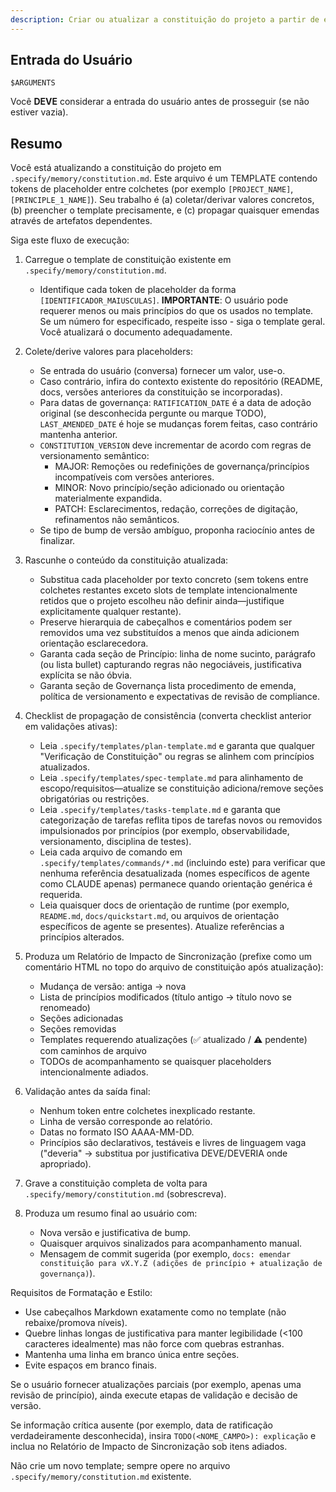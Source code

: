 ```yaml
---
description: Criar ou atualizar a constituição do projeto a partir de entradas de princípios interativas ou fornecidas, garantindo que todos os templates dependentes permaneçam em sincronia.
---
```


## Entrada do Usuário

```text
$ARGUMENTS
```

Você **DEVE** considerar a entrada do usuário antes de prosseguir (se não estiver vazia).

## Resumo

Você está atualizando a constituição do projeto em `.specify/memory/constitution.md`. Este arquivo é um TEMPLATE contendo tokens de placeholder entre colchetes (por exemplo `[PROJECT_NAME]`, `[PRINCIPLE_1_NAME]`). Seu trabalho é (a) coletar/derivar valores concretos, (b) preencher o template precisamente, e (c) propagar quaisquer emendas através de artefatos dependentes.

Siga este fluxo de execução:

1. Carregue o template de constituição existente em `.specify/memory/constitution.md`.

   - Identifique cada token de placeholder da forma `[IDENTIFICADOR_MAIUSCULAS]`.
     **IMPORTANTE**: O usuário pode requerer menos ou mais princípios do que os usados no template. Se um número for especificado, respeite isso - siga o template geral. Você atualizará o documento adequadamente.

2. Colete/derive valores para placeholders:

   - Se entrada do usuário (conversa) fornecer um valor, use-o.
   - Caso contrário, infira do contexto existente do repositório (README, docs, versões anteriores da constituição se incorporadas).
   - Para datas de governança: `RATIFICATION_DATE` é a data de adoção original (se desconhecida pergunte ou marque TODO), `LAST_AMENDED_DATE` é hoje se mudanças forem feitas, caso contrário mantenha anterior.
   - `CONSTITUTION_VERSION` deve incrementar de acordo com regras de versionamento semântico:
     - MAJOR: Remoções ou redefinições de governança/princípios incompatíveis com versões anteriores.
     - MINOR: Novo princípio/seção adicionado ou orientação materialmente expandida.
     - PATCH: Esclarecimentos, redação, correções de digitação, refinamentos não semânticos.
   - Se tipo de bump de versão ambíguo, proponha raciocínio antes de finalizar.

3. Rascunhe o conteúdo da constituição atualizada:

   - Substitua cada placeholder por texto concreto (sem tokens entre colchetes restantes exceto slots de template intencionalmente retidos que o projeto escolheu não definir ainda—justifique explicitamente qualquer restante).
   - Preserve hierarquia de cabeçalhos e comentários podem ser removidos uma vez substituídos a menos que ainda adicionem orientação esclarecedora.
   - Garanta cada seção de Princípio: linha de nome sucinto, parágrafo (ou lista bullet) capturando regras não negociáveis, justificativa explícita se não óbvia.
   - Garanta seção de Governança lista procedimento de emenda, política de versionamento e expectativas de revisão de compliance.

4. Checklist de propagação de consistência (converta checklist anterior em validações ativas):

   - Leia `.specify/templates/plan-template.md` e garanta que qualquer "Verificação de Constituição" ou regras se alinhem com princípios atualizados.
   - Leia `.specify/templates/spec-template.md` para alinhamento de escopo/requisitos—atualize se constituição adiciona/remove seções obrigatórias ou restrições.
   - Leia `.specify/templates/tasks-template.md` e garanta que categorização de tarefas reflita tipos de tarefas novos ou removidos impulsionados por princípios (por exemplo, observabilidade, versionamento, disciplina de testes).
   - Leia cada arquivo de comando em `.specify/templates/commands/*.md` (incluindo este) para verificar que nenhuma referência desatualizada (nomes específicos de agente como CLAUDE apenas) permanece quando orientação genérica é requerida.
   - Leia quaisquer docs de orientação de runtime (por exemplo, `README.md`, `docs/quickstart.md`, ou arquivos de orientação específicos de agente se presentes). Atualize referências a princípios alterados.

5. Produza um Relatório de Impacto de Sincronização (prefixe como um comentário HTML no topo do arquivo de constituição após atualização):

   - Mudança de versão: antiga → nova
   - Lista de princípios modificados (título antigo → título novo se renomeado)
   - Seções adicionadas
   - Seções removidas
   - Templates requerendo atualizações (✅ atualizado / ⚠ pendente) com caminhos de arquivo
   - TODOs de acompanhamento se quaisquer placeholders intencionalmente adiados.

6. Validação antes da saída final:

   - Nenhum token entre colchetes inexplicado restante.
   - Linha de versão corresponde ao relatório.
   - Datas no formato ISO AAAA-MM-DD.
   - Princípios são declarativos, testáveis e livres de linguagem vaga ("deveria" → substitua por justificativa DEVE/DEVERIA onde apropriado).

7. Grave a constituição completa de volta para `.specify/memory/constitution.md` (sobrescreva).

8. Produza um resumo final ao usuário com:
   - Nova versão e justificativa de bump.
   - Quaisquer arquivos sinalizados para acompanhamento manual.
   - Mensagem de commit sugerida (por exemplo, `docs: emendar constituição para vX.Y.Z (adições de princípio + atualização de governança)`).

Requisitos de Formatação e Estilo:

- Use cabeçalhos Markdown exatamente como no template (não rebaixe/promova níveis).
- Quebre linhas longas de justificativa para manter legibilidade (<100 caracteres idealmente) mas não force com quebras estranhas.
- Mantenha uma linha em branco única entre seções.
- Evite espaços em branco finais.

Se o usuário fornecer atualizações parciais (por exemplo, apenas uma revisão de princípio), ainda execute etapas de validação e decisão de versão.

Se informação crítica ausente (por exemplo, data de ratificação verdadeiramente desconhecida), insira `TODO(<NOME_CAMPO>): explicação` e inclua no Relatório de Impacto de Sincronização sob itens adiados.

Não crie um novo template; sempre opere no arquivo `.specify/memory/constitution.md` existente.
